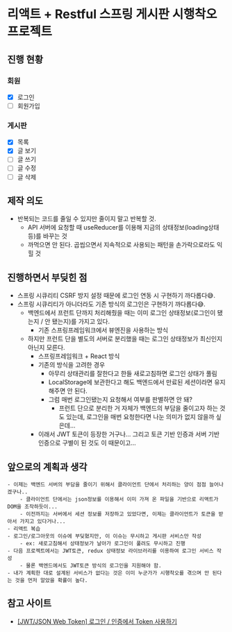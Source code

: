 # 리액트 + Restful 스프링 게시판 시행착오 프로젝트

## 진행 현황

### 회원

- [x] 로그인
- [ ] 회원가입

### 게시판

- [x] 목록
- [x] 글 보기
- [ ] 글 쓰기
- [ ] 글 수정
- [ ] 글 삭제

## 제작 의도

- 반복되는 코드를 줄일 수 있지만 줄이지 말고 반복할 것.
  - API 서버에 요청할 때 useReducer를 이용해 지금의 상태정보(loading상태 등)를 바꾸는 것
  - 까먹으면 안 된다. 곱씹으면서 지속적으로 사용되는 패턴을 손가락으로라도 익힐 것

## 진행하면서 부딪힌 점

- 스프링 시큐리티 CSRF 방지 설정 때문에 로그인 연동 시 구현하기 까다롭다😅.
- 스프링 시큐리티가 아니더라도 기존 방식의 로그인은 구현하기 까다롭다😅.
  - 백엔드에서 프런트 단까지 처리해줬을 때는 이미 로그인 상태정보(로그인이 됐는지 / 안 됐는지)를 가지고 있다.
    - 기존 스프링프레임워크에서 뷰엔진을 사용하는 방식
  - 하지만 프런트 단을 별도의 서버로 분리했을 때는 로그인 상태정보가 최신인지 아닌지 모른다.
    - 스프링프레임워크 + React 방식
    - 기존의 방식을 고려한 경우
      - 아무리 상태관리를 잘한다고 한들 새로고침하면 로그인 상태가 풀림
      - LocalStorage에 보관한다고 해도 백엔드에서 만료된 세션이라면 유지해주면 안 된다.
      - 그럼 매번 로그인됐는지 요청해서 여부를 판별하면 안 돼?
        - 프런트 단으로 분리한 거 자체가 백엔드의 부담을 줄이고자 하는 것도 있는데, 로그인을 매번 요청한다면 나눈 의미가 없지 않을까 싶은데...
    - 이래서 JWT 토큰이 등장한 거구나... 그리고 토큰 기반 인증과 서버 기반 인증으로 구별이 된 것도 이 때문이고...

## 앞으로의 계획과 생각

    - 이제는 백엔드 서버의 부담을 줄이기 위해서 클라이언트 단에서 처리하는 양이 점점 늘어나겠구나..
        - 클라이언트 단에서는 json정보를 이용해서 이미 가져 온 파일을 기반으로 리액트가 DOM을 조작하듯이...
        - 이전까지는 서버에서 세션 정보를 저장하고 있었다면, 이제는 클라이언트가 토큰을 받아서 가지고 있다거나...
    - 리액트 복습
    - 로그인/로그아웃의 이슈에 부딪혔지만, 이 이슈는 무시하고 게시판 서비스만 작성
        - ex: 새로고침해서 상태정보가 날아가 로그인이 풀려도 무시하고 진행
    - 다음 프로젝트에서는 JWT토큰, redux 상태정보 라이브러리를 이용하여 로그인 서비스 작성
        - 물론 백엔드에서도 JWT토큰 방식의 로그인을 지원해야 함.
    - 내가 계획한 대로 설계된 서비스가 없다는 것은 이미 누군가가 시행착오를 겪으며 안 된다는 것을 먼저 알았을 확률이 높다.

## 참고 사이트

- [[JWT/JSON Web Token] 로그인 / 인증에서 Token 사용하기](https://sanghaklee.tistory.com/47)
